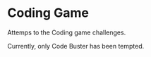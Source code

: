 # Coding Game

Attemps to the Coding game challenges.

Currently, only Code Buster has been tempted.
